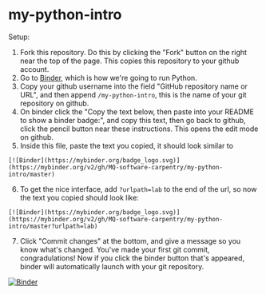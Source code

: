 # my-python-intro

Setup:

1. Fork this repository. Do this by clicking the "Fork" button on the right near the top of the page. This copies this repository to your github account.
2. Go to [Binder](https://mybinder.org/), which is how we're going to run Python.
3. Copy your github username into the field "GitHub repository name or URL", and then append `/my-python-intro`, this is the name of your git repository on github.
4. On binder click the "Copy the text below, then paste into your README to show a binder badge:", and copy this text, then go back to github, click the pencil button near these instructions. This opens the edit mode on github.
5. Inside this file, paste the text you copied, it should look similar to
```
[![Binder](https://mybinder.org/badge_logo.svg)](https://mybinder.org/v2/gh/MQ-software-carpentry/my-python-intro/master)
```

6. To get the nice interface, add `?urlpath=lab` to the end of the url, so now the text you copied should look like:
```
[![Binder](https://mybinder.org/badge_logo.svg)](https://mybinder.org/v2/gh/MQ-software-carpentry/my-python-intro/master?urlpath=lab)
```
7. Click "Commit changes" at the bottom, and give a message so you know what's changed. You've made your first git commit, congradulations! Now if you click the binder button that's appeared, binder will automatically launch with your git repository.

[![Binder](https://mybinder.org/badge_logo.svg)](https://mybinder.org/v2/gh/geoluna/my-python-intro/master?urlpath=lab)
